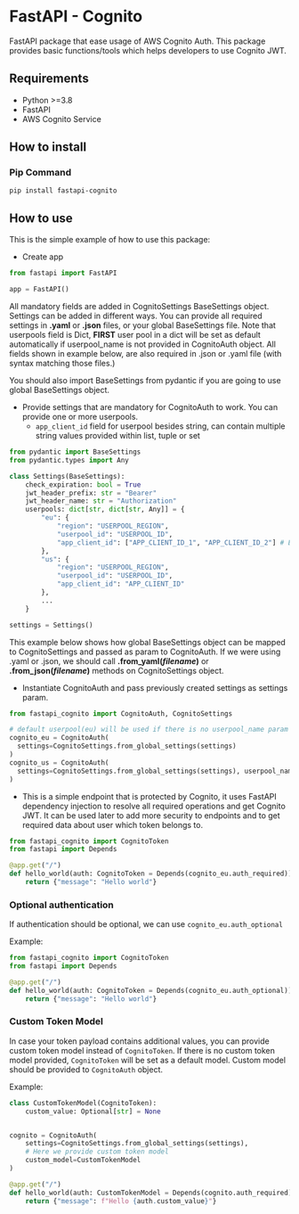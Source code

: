 # FastAPI - Cognito
FastAPI package that ease usage of AWS Cognito Auth.
This package provides basic functions/tools which helps developers to use
Cognito JWT.

## Requirements

* Python >=3.8
* FastAPI 
* AWS Cognito Service

## How to install
### Pip Command
```
pip install fastapi-cognito
```
## How to use
This is the simple example of how to use this package:
* Create app

```python
from fastapi import FastAPI

app = FastAPI()
```
  
All mandatory fields are added in CognitoSettings
BaseSettings object. Settings can be added in different ways.
You can provide all required settings in **.yaml** or **.json** files,
or your global BaseSettings file. Note that userpools field is Dict,
**FIRST** user pool in a dict will be set as default automatically if
userpool_name is not provided in CognitoAuth object.
All fields shown in example below, are also required in .json or .yaml file
(with syntax matching those files.)

You should also import BaseSettings from pydantic if you are going to use global BaseSettings object.
* Provide settings that are mandatory for CognitoAuth to work. You can provide
one or more userpools.
  * `app_client_id` field for userpool besides string, can contain multiple string values provided within 
    list, tuple or set

```python
from pydantic import BaseSettings
from pydantic.types import Any

class Settings(BaseSettings):
    check_expiration: bool = True
    jwt_header_prefix: str = "Bearer"
    jwt_header_name: str = "Authorization"
    userpools: dict[str, dict[str, Any]] = {
        "eu": {
            "region": "USERPOOL_REGION",
            "userpool_id": "USERPOOL_ID",
            "app_client_id": ["APP_CLIENT_ID_1", "APP_CLIENT_ID_2"] # Example with multiple ids
        },
        "us": {
            "region": "USERPOOL_REGION",
            "userpool_id": "USERPOOL_ID",
            "app_client_id": "APP_CLIENT_ID"
        },
        ...
    }

settings = Settings()
```
  
This example below shows how global BaseSettings object can be mapped to
CognitoSettings and passed as param to CognitoAuth.
If we were using .yaml or .json, we should call **.from_yaml(_filename_)** or
**.from_json(_filename_)** methods on CognitoSettings object.

* Instantiate CognitoAuth and pass previously created settings as settings param.
  
```python
from fastapi_cognito import CognitoAuth, CognitoSettings

# default userpool(eu) will be used if there is no userpool_name param provided.
cognito_eu = CognitoAuth(
  settings=CognitoSettings.from_global_settings(settings)
)
cognito_us = CognitoAuth(
  settings=CognitoSettings.from_global_settings(settings), userpool_name="us"
)
```

* This is a simple endpoint that is protected by Cognito, it uses FastAPI 
dependency injection to resolve all required operations and get Cognito JWT.
It can be used later to add more security to endpoints and to get required
data about user which token belongs to.
  
```python
from fastapi_cognito import CognitoToken
from fastapi import Depends

@app.get("/")
def hello_world(auth: CognitoToken = Depends(cognito_eu.auth_required)):
    return {"message": "Hello world"}
```

### Optional authentication

If authentication should be optional, we can use ```cognito_eu.auth_optional```

Example:
```python
from fastapi_cognito import CognitoToken
from fastapi import Depends

@app.get("/")
def hello_world(auth: CognitoToken = Depends(cognito_eu.auth_optional)):
    return {"message": "Hello world"}
```

### Custom Token Model

In case your token payload contains additional values, you can provide custom
token model instead of `CognitoToken`. If there is no custom token model
provided, `CognitoToken` will be set as a default model. Custom model should
be provided to `CognitoAuth` object.

Example:
```python
class CustomTokenModel(CognitoToken):
    custom_value: Optional[str] = None


cognito = CognitoAuth(
    settings=CognitoSettings.from_global_settings(settings),
    # Here we provide custom token model
    custom_model=CustomTokenModel
)

@app.get("/")
def hello_world(auth: CustomTokenModel = Depends(cognito.auth_required)):
    return {"message": f"Hello {auth.custom_value}"}
```

